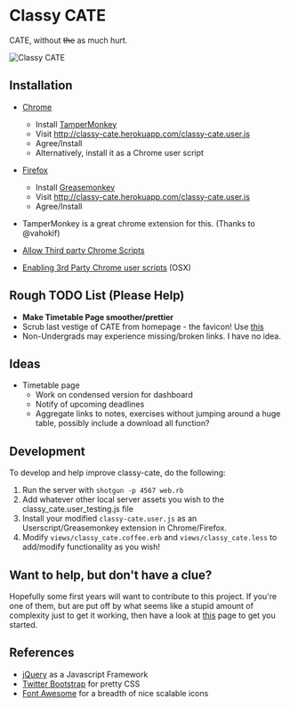# Classy CATE

CATE, without ~~the~~ as much hurt.

![Classy CATE](https://f.cloud.github.com/assets/510845/117032/1bde6e48-6c18-11e2-9452-0a37d6cd08d6.png "Classy CATE")


## Installation
  - [Chrome](https://www.google.com/intl/en/chrome/browser/)
    - Install [TamperMonkey](https://chrome.google.com/webstore/detail/tampermonkey/dhdgffkkebhmkfjojejmpbldmpobfkfo?hl=en)
    - Visit http://classy-cate.herokuapp.com/classy-cate.user.js
    - Agree/Install
    - Alternatively, install it as a Chrome user script
  - [Firefox](http://www.mozilla.org/en-US/firefox/new/)
    - Install [Greasemonkey](https://addons.mozilla.org/en-US/firefox/addon/greasemonkey/)
    - Visit http://classy-cate.herokuapp.com/classy-cate.user.js
    - Agree/Install

- TamperMonkey is a great chrome extension for this. (Thanks to @vahokif)
- [Allow Third party Chrome Scripts](http://solidsprite.com/2012/08/how-to-install-third-party-userscripts-in-chrome-mac-os-x/)
- [Enabling 3rd Party Chrome user scripts](http://userscripts.org/topics/113176) (OSX)

## Rough TODO List (Please Help)

- **Make Timetable Page smoother/prettier**
- Scrub last vestige of CATE from homepage - the favicon! Use [this](http://stackoverflow.com/questions/260857/changing-website-favicon-dynamically/260876#260876)
- Non-Undergrads may experience missing/broken links. I have no idea.

## Ideas

- Timetable page
  - Work on condensed version for dashboard
  - Notify of upcoming deadlines
  - Aggregate links to notes, exercises without jumping around a huge
  table, possibly include a download all function?

## Development

To develop and help improve classy-cate, do the following:

1. Run the server with `shotgun -p 4567 web.rb`
2. Add whatever other local server assets you wish to the
   classy_cate.user_testing.js file
3. Install your modified `classy-cate.user.js` as an Userscript/Greasemonkey extension in Chrome/Firefox.
4. Modify `views/classy_cate.coffee.erb` and `views/classy_cate.less` to
   add/modify functionality as you wish!

## Want to help, but don't have a clue?

Hopefully some first years will want to contribute to this project. If
you're one of them, but are put off by what seems like a stupid amount
of complexity just to get it working, then have a look at [this](https://github.com/lmj112/classy-cate/wiki/Getting-off-the-Ground-for-Development) page to get you started.


## References

- [jQuery](http://api.jquery.com/jQuery/) as a Javascript Framework
- [Twitter Bootstrap](http://twitter.github.com/bootstrap/) for pretty CSS
- [Font Awesome](http://fortawesome.github.com/Font-Awesome/) for a breadth of nice scalable icons
